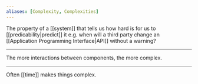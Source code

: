 ```yaml
---
aliases: [Complexity, Complexities]
---
```


The property of a [[system]] that tells us how hard is for us to [[predicability|predict]] it e.g. when will a third party change an [[Application Programming Interface|API]] without a warning?

---

The more interactions between components, the more complex.

---

Often [[time]] makes things complex.